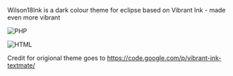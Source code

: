 Wilson18Ink is a dark colour theme for eclipse based on Vibrant Ink - made even more vibrant  

![PHP](https://urdev.net/Wilson18/Wilson18Ink/raw/master/php.png)


![HTML](https://urdev.net/Wilson18/Wilson18Ink/raw/master/html.png)



Credit for origional theme goes to https://code.google.com/p/vibrant-ink-textmate/